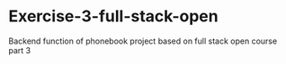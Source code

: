 # Exercise-3-full-stack-open
Backend function of phonebook project based on full stack open course part 3
